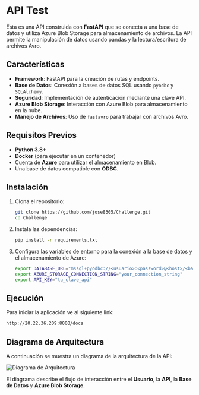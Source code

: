 # API Test

Esta es una API construida con **FastAPI** que se conecta a una base de datos y utiliza Azure Blob Storage para almacenamiento de archivos. La API permite la manipulación de datos usando pandas y la lectura/escritura de archivos Avro.

## Características

- **Framework**: FastAPI para la creación de rutas y endpoints.
- **Base de Datos**: Conexión a bases de datos SQL usando `pyodbc` y `SQLAlchemy`.
- **Seguridad**: Implementación de autenticación mediante una clave API.
- **Azure Blob Storage**: Interacción con Azure Blob para almacenamiento en la nube.
- **Manejo de Archivos**: Uso de `fastavro` para trabajar con archivos Avro.

## Requisitos Previos

- **Python 3.8+**
- **Docker** (para ejecutar en un contenedor)
- Cuenta de **Azure** para utilizar el almacenamiento en Blob.
- Una base de datos compatible con **ODBC**.

## Instalación

1. Clona el repositorio:

    ```bash
    git clone https://github.com/jose8305/Challenge.git
    cd Challenge
    ```

2. Instala las dependencias:

    ```bash
    pip install -r requirements.txt
    ```

3. Configura las variables de entorno para la conexión a la base de datos y el almacenamiento de Azure:

    ```bash
    export DATABASE_URL="mssql+pyodbc://<usuario>:<password>@<host>/<base_de_datos>?driver=ODBC+Driver+17+for+SQL+Server"
    export AZURE_STORAGE_CONNECTION_STRING="your_connection_string"
    export API_KEY="tu_clave_api"
    ```

## Ejecución

Para iniciar la aplicación ve al siguiente link:

```bash
http://20.22.36.209:8000/docs
```

## Diagrama de Arquitectura

A continuación se muestra un diagrama de la arquitectura de la API:

![Diagrama de Arquitectura](architecture.png)

El diagrama describe el flujo de interacción entre el **Usuario**, la **API**, la **Base de Datos** y **Azure Blob Storage**.

